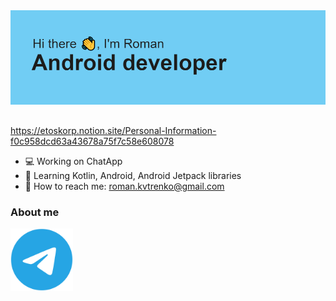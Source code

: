 <img src="https://github.com/etoSkorp/etoSkorp/blob/main/images-and-icons/banner.png" alt="banner">
<h2></h2>

https://etoskorp.notion.site/Personal-Information-f0c958dcd63a43678a75f7c58e608078

- 💻 Working on ChatApp
- 📱 Learning Kotlin, Android, Android Jetpack libraries
- 📧 How to reach me: <a href="mailto:roman.kvtrenko@gmail.com">roman.kvtrenko@gmail.com</a>

<h3>About me</h3>
<img src="https://github.com/etoSkorp/etoSkorp/blob/main/images-and-icons/telegram.svg" alt="telegram" width="100" height="100">
